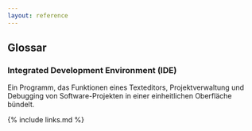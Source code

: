 ```yaml
---
layout: reference
---
```


## Glossar

### Integrated Development Environment (IDE)

Ein Programm, das Funktionen eines Texteditors, Projektverwaltung und Debugging von Software-Projekten in einer einheitlichen Oberfläche bündelt.

{% include links.md %}
